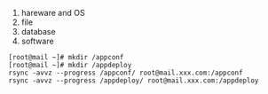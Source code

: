 1. hareware and OS
2. file 
3. database
4. software
```
[root@mail ~]# mkdir /appconf
[root@mail ~]# mkdir /appdeploy
rsync -avvz --progress /appconf/ root@mail.xxx.com:/appconf
rsync -avvz --progress /appdeploy/ root@mail.xxx.com:/appdeploy
````

